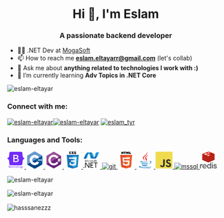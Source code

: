 <h1 align="center">Hi 👋, I'm Eslam</h1>
<h3 align="center">A passionate backend developer</h3>

- 👷‍♂️ .NET Dev at [MogaSoft](http://mogasoft.net/)
- 📫 How to reach me **eslam.eltayarr@gmail.com** (let's collab)
- 💬 Ask me about **anything related to technologies I work with :)**
- 🌱 I’m currently learning **Adv Topics in .NET Core**

<p align="left"> <img src="https://komarev.com/ghpvc/?username=eslam-eltayar&label=Profile%20views&color=0e75b6&style=flat" alt="eslam-eltayar" /> </p>

<h3 align="left">Connect with me:</h3>
<p align="left">
<a href="https://www.facebook.com/eltayarrrrrr" target="blank"><img align="center" src="https://raw.githubusercontent.com/rahuldkjain/github-profile-readme-generator/master/src/images/icons/Social/facebook.svg" alt="eslam-eltayar" height="30" width="40" /></a><a href="https://www.linkedin.com/in/eslam-eltayar-dotnet/" target="blank"><img align="center" src="https://raw.githubusercontent.com/rahuldkjain/github-profile-readme-generator/master/src/images/icons/Social/linked-in-alt.svg" alt="eslam-eltayar" height="30" width="40" /></a>
<a href="https://instagram.com/eslam_tyr" target="blank"><img align="center" src="https://raw.githubusercontent.com/rahuldkjain/github-profile-readme-generator/master/src/images/icons/Social/instagram.svg" alt="eslam_tyr" height="30" width="40" /></a>



<h3 align="left">Languages and Tools:</h3>

<p align="left"> 
<a href="https://getbootstrap.com" target="_blank" rel="noreferrer"> <img src="https://raw.githubusercontent.com/devicons/devicon/master/icons/bootstrap/bootstrap-plain-wordmark.svg" alt="bootstrap" width="40" height="40"/> </a> <a href="https://www.w3schools.com/cpp/" target="_blank" rel="noreferrer"> <img src="https://raw.githubusercontent.com/devicons/devicon/master/icons/cplusplus/cplusplus-original.svg" alt="cplusplus" width="40" height="40"/> </a> <a href="https://www.w3schools.com/cs/" target="_blank" rel="noreferrer"> <img src="https://raw.githubusercontent.com/devicons/devicon/master/icons/csharp/csharp-original.svg" alt="csharp" width="40" height="40"/> </a> <a href="https://www.w3schools.com/css/" target="_blank" rel="noreferrer"> <img src="https://raw.githubusercontent.com/devicons/devicon/master/icons/css3/css3-original-wordmark.svg" alt="css3" width="40" height="40"/> </a> <a href="https://dotnet.microsoft.com/" target="_blank" rel="noreferrer"> <img src="https://raw.githubusercontent.com/devicons/devicon/master/icons/dot-net/dot-net-original-wordmark.svg" alt="dotnet" width="40" height="40"/> </a> <a href="https://git-scm.com/" target="_blank" rel="noreferrer"> <img src="https://www.vectorlogo.zone/logos/git-scm/git-scm-icon.svg" alt="git" width="40" height="40"/> </a> <a href="https://www.w3.org/html/" target="_blank" rel="noreferrer"> <img src="https://raw.githubusercontent.com/devicons/devicon/master/icons/html5/html5-original-wordmark.svg" alt="html5" width="40" height="40"/> </a> <a href="https://www.java.com" target="_blank" rel="noreferrer"> <img src="https://raw.githubusercontent.com/devicons/devicon/master/icons/java/java-original.svg" alt="java" width="40" height="40"/> </a> <a href="https://developer.mozilla.org/en-US/docs/Web/JavaScript" target="_blank" rel="noreferrer"> <img src="https://raw.githubusercontent.com/devicons/devicon/master/icons/javascript/javascript-original.svg" alt="javascript" width="40" height="40"/> </a> <a href="https://www.microsoft.com/en-us/sql-server" target="_blank" rel="noreferrer"> <img src="https://www.svgrepo.com/show/303229/microsoft-sql-server-logo.svg" alt="mssql" width="40" height="40"/> </a> <a href="https://redis.io" target="_blank" rel="noreferrer"> <img src="https://raw.githubusercontent.com/devicons/devicon/master/icons/redis/redis-original-wordmark.svg" alt="redis" width="40" height="40"/> </a> </p>

</p>

<p>&nbsp;<img align="left" src="https://github-readme-stats.vercel.app/api?username=eslam-eltayar&show_icons=true&locale=en" alt="eslam-eltayar" /></p>
<p><img align="center" src="https://github-readme-stats.vercel.app/api/top-langs?username=eslam-eltayar&show_icons=true&locale=en&layout=compact" alt="eslam-eltayar" /></p>
<p><img align="center" src="https://github-readme-streak-stats.herokuapp.com/?user=hasssanezzz&" alt="hasssanezzz" /></p>
</p>

